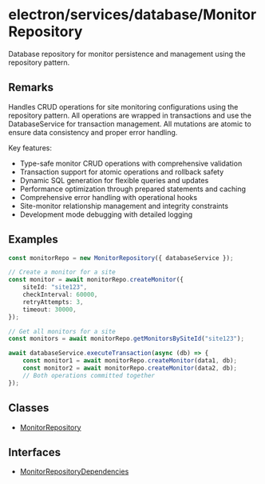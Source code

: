 # electron/services/database/MonitorRepository

Database repository for monitor persistence and management using the
repository pattern.

## Remarks

Handles CRUD operations for site monitoring configurations using the
repository pattern. All operations are wrapped in transactions and use the
DatabaseService for transaction management. All mutations are atomic to
ensure data consistency and proper error handling.

Key features:

- Type-safe monitor CRUD operations with comprehensive validation
- Transaction support for atomic operations and rollback safety
- Dynamic SQL generation for flexible queries and updates
- Performance optimization through prepared statements and caching
- Comprehensive error handling with operational hooks
- Site-monitor relationship management and integrity constraints
- Development mode debugging with detailed logging

## Examples

```typescript
const monitorRepo = new MonitorRepository({ databaseService });

// Create a monitor for a site
const monitor = await monitorRepo.createMonitor({
    siteId: "site123",
    checkInterval: 60000,
    retryAttempts: 3,
    timeout: 30000,
});

// Get all monitors for a site
const monitors = await monitorRepo.getMonitorsBySiteId("site123");
```

```typescript
await databaseService.executeTransaction(async (db) => {
    const monitor1 = await monitorRepo.createMonitor(data1, db);
    const monitor2 = await monitorRepo.createMonitor(data2, db);
    // Both operations committed together
});
```

## Classes

- [MonitorRepository](classes/MonitorRepository.md)

## Interfaces

- [MonitorRepositoryDependencies](interfaces/MonitorRepositoryDependencies.md)
